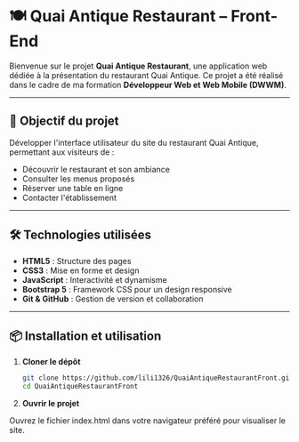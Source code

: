 # 🍽️ Quai Antique Restaurant – Front-End

Bienvenue sur le projet **Quai Antique Restaurant**, une application web dédiée à la présentation du restaurant Quai Antique. Ce projet a été réalisé dans le cadre de ma formation **Développeur Web et Web Mobile (DWWM)**.

---

## 🎯 Objectif du projet

Développer l'interface utilisateur du site du restaurant Quai Antique, permettant aux visiteurs de :

- Découvrir le restaurant et son ambiance
- Consulter les menus proposés
- Réserver une table en ligne
- Contacter l'établissement

---

## 🛠️ Technologies utilisées

- **HTML5** : Structure des pages
- **CSS3** : Mise en forme et design
- **JavaScript** : Interactivité et dynamisme
- **Bootstrap 5** : Framework CSS pour un design responsive
- **Git & GitHub** : Gestion de version et collaboration

---

## 📦 Installation et utilisation

1. **Cloner le dépôt**

   ```bash
   git clone https://github.com/lili1326/QuaiAntiqueRestaurantFront.git
   cd QuaiAntiqueRestaurantFront

   ```

2. **Ouvrir le projet**

Ouvrez le fichier index.html dans votre navigateur préféré pour visualiser le site.
